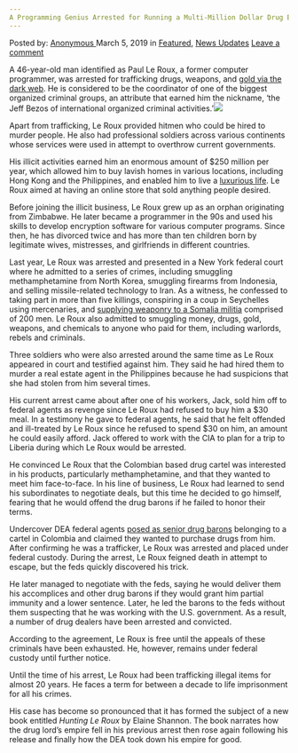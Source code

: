 ```yaml
---
A Programming Genius Arrested for Running a Multi-Million Dollar Drug Empire on the Darknet
---
```

<article class="post-listing post-28522 post type-post status-publish format-standard has-post-thumbnail hentry  tag-darknet tag-dollar tag-drug tag-empire tag-genius tag-multimillion tag-programming tag-running">
    <div class="post-inner">
        <span>Posted by: <a href="https://www.deepdotweb.com/author/anony/" title="">Anonymous </a></span>
    <span>March 5, 2019</span>
    <span>in <a href="https://www.deepdotweb.com/category/deepdot-news/" rel="category tag">Featured</a>, <a href="https://www.deepdotweb.com/category/news-updates/" rel="category tag">News Updates</a></span>
    <span><a href="https://www.deepdotweb.com/2019/03/05/a-programming-genius-arrested-for-running-a-multi-million-dollar-drug-empire-on-the-darknet/#respond">Leave a comment</a></span>
    </p>
    <div class="clear"></div>
    <div class="entry">
    <p>A 46-year-old man identified as Paul Le Roux, a former computer programmer, was arrested for trafficking drugs, weapons, and <a href="https://www.dailymail.co.uk/news/article-6712945/Amazing-story-350-pound-programming-genius-Jeff-Bezos-dark-web.html">gold via the dark web</a>. He is considered to be the coordinator of one of the biggest organized criminal groups, an attribute that earned him the nickname, ‘the Jeff Bezos of international organized criminal activities.’<img class="wp-image-28527 aligncenter" src="https://www.deepdotweb.com/wp-content/uploads/2019/03/word-image-2.jpeg" srcset="https://www.deepdotweb.com/wp-content/uploads/2019/03/word-image-2.jpeg 660w, https://www.deepdotweb.com/wp-content/uploads/2019/03/word-image-2-300x150.jpeg 300w" sizes="(max-width: 660px) 100vw, 660px" /></p>
    <p>Apart from trafficking, Le Roux provided hitmen who could be hired to murder people. He also had professional soldiers across various continents whose services were used in attempt to overthrow current governments.</p>
    <p>His illicit activities earned him an enormous amount of $250 million per year, which allowed him to buy lavish homes in various locations, including Hong Kong and the Philippines, and enabled him to live a <a href="https://www.deepdotweb.com/2018/12/23/convicted-dark-web-drug-trafficker-to-pay-300000-euros-to-the-state/">luxurious life</a>. Le Roux aimed at having an online store that sold anything people desired.</p>
    <p>Before joining the illicit business, Le Roux grew up as an orphan originating from Zimbabwe. He later became a programmer in the 90s and used his skills to develop encryption software for various computer programs. Since then, he has divorced twice and has more than ten children born by legitimate wives, mistresses, and girlfriends in different countries.</p>
    <p>Last year, Le Roux was arrested and presented in a New York federal court where he admitted to a series of crimes, including smuggling methamphetamine from North Korea, smuggling firearms from Indonesia, and selling missile-related technology to Iran. As a witness, he confessed to taking part in more than five killings, conspiring in a coup in Seychelles using mercenaries, and <a href="https://www.deepdotweb.com/2019/02/06/research-weapons-trafficking-and-terrorist-activities-taking-place-on-the-dark-web/">supplying weaponry to a Somalia militia</a> comprised of 200 men. Le Roux also admitted to smuggling money, drugs, gold, weapons, and chemicals to anyone who paid for them, including warlords, rebels and criminals.</p>
    <p>Three soldiers who were also arrested around the same time as Le Roux appeared in court and testified against him. They said he had hired them to murder a real estate agent in the Philippines because he had suspicions that she had stolen from him several times.</p>
    <p>His current arrest came about after one of his workers, Jack, sold him off to federal agents as revenge since Le Roux had refused to buy him a $30 meal. In a testimony he gave to federal agents, he said that he felt offended and ill-treated by Le Roux since he refused to spend $30 on him, an amount he could easily afford. Jack offered to work with the CIA to plan for a trip to Liberia during which Le Roux would be arrested.</p>
    <p>He convinced Le Roux that the Colombian based drug cartel was interested in his products, particularly methamphetamine, and that they wanted to meet him face-to-face. In his line of business, Le Roux had learned to send his subordinates to negotiate deals, but this time he decided to go himself, fearing that he would offend the drug barons if he failed to honor their terms.</p>
    <p>Undercover DEA federal agents <a href="https://www.deepdotweb.com/2018/01/11/undercover-agents-makes-successfully-purchase-ar-15-automatic-rifle-dark-web/">posed as senior drug barons</a> belonging to a cartel in Colombia and claimed they wanted to purchase drugs from him. After confirming he was a trafficker, Le Roux was arrested and placed under federal custody. During the arrest, Le Roux feigned death in attempt to escape, but the feds quickly discovered his trick.</p>
    <p>He later managed to negotiate with the feds, saying he would deliver them his accomplices and other drug barons if they would grant him partial immunity and a lower sentence. Later, he led the barons to the feds without them suspecting that he was working with the U.S. government. As a result, a number of drug dealers have been arrested and convicted.</p>
    <p>According to the agreement, Le Roux is free until the appeals of these criminals have been exhausted. He, however, remains under federal custody until further notice.</p>
    <p>Until the time of his arrest, Le Roux had been trafficking illegal items for almost 20 years. He faces a term for between a decade to life imprisonment for all his crimes.</p>
    <p>His case has become so pronounced that it has formed the subject of a new book entitled <em>Hunting Le Roux</em> by Elaine Shannon. The book narrates how the drug lord’s empire fell in his previous arrest then rose again following his release and finally how the DEA took down his empire for good.</p>
    </div>
    <span style="display:none"><a href="https://www.deepdotweb.com/tag/arrested/" rel="tag">arrested</a> <a href="https://www.deepdotweb.com/tag/darknet/" rel="tag">darknet</a> <a href="https://www.deepdotweb.com/tag/dollar/" rel="tag">dollar</a> <a href="https://www.deepdotweb.com/tag/drug/" rel="tag">drug</a> <a href="https://www.deepdotweb.com/tag/empire/" rel="tag">empire</a> <a href="https://www.deepdotweb.com/tag/genius/" rel="tag">genius</a> <a href="https://www.deepdotweb.com/tag/multimillion/" rel="tag">multimillion</a> <a href="https://www.deepdotweb.com/tag/programming/" rel="tag">programming</a> <a href="https://www.deepdotweb.com/tag/running/" rel="tag">running</a></span> <span style="display:none" class="updated">2019-03-05</span>
    <div style="display:none" class="vcard author" itemprop="author" itemscope itemtype="http://schema.org/Person"><strong class="fn" itemprop="name"><a href="https://www.deepdotweb.com/author/anony/" title="Posts by Anonymous" rel="author">Anonymous</a></strong></div>
    </div>
</article>

